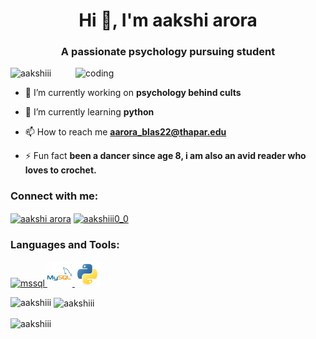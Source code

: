 <h1 align="center">Hi 👋, I'm aakshi arora</h1>
<h3 align="center">A passionate psychology pursuing student</h3>
<img align="right" width=400 alt="coding" src="https://i.pinimg.com/originals/d2/b5/ef/d2b5ef1d089455e38715f64bd0e15293.gif"

<p align="left"> <img src="https://komarev.com/ghpvc/?username=aakshiii&label=Profile%20views&color=0e75b6&style=flat" alt="aakshiii" /> </p>

- 🔭 I’m currently working on **psychology behind cults**

- 🌱 I’m currently learning **python**

- 📫 How to reach me **aarora_blas22@thapar.edu**

- ⚡ Fun fact **been a dancer since age 8, i am also an avid reader who loves to crochet.**

<h3 align="left">Connect with me:</h3>
<p align="left">
<a href="https://linkedin.com/in/aakshi arora" target="blank"><img align="center" src="https://raw.githubusercontent.com/rahuldkjain/github-profile-readme-generator/master/src/images/icons/Social/linked-in-alt.svg" alt="aakshi arora" height="30" width="40" /></a>
<a href="https://instagram.com/aakshiii0_0" target="blank"><img align="center" src="https://raw.githubusercontent.com/rahuldkjain/github-profile-readme-generator/master/src/images/icons/Social/instagram.svg" alt="aakshiii0_0" height="30" width="40" /></a>
</p>

<h3 align="left">Languages and Tools:</h3>
<p align="left"> <a href="https://www.microsoft.com/en-us/sql-server" target="_blank" rel="noreferrer"> <img src="https://www.svgrepo.com/show/303229/microsoft-sql-server-logo.svg" alt="mssql" width="40" height="40"/> </a> <a href="https://www.mysql.com/" target="_blank" rel="noreferrer"> <img src="https://raw.githubusercontent.com/devicons/devicon/master/icons/mysql/mysql-original-wordmark.svg" alt="mysql" width="40" height="40"/> </a> <a href="https://www.python.org" target="_blank" rel="noreferrer"> <img src="https://raw.githubusercontent.com/devicons/devicon/master/icons/python/python-original.svg" alt="python" width="40" height="40"/> </a> </p>

<p><img align="left" src="https://github-readme-stats.vercel.app/api/top-langs?username=aakshiii&show_icons=true&locale=en&layout=compact" alt="aakshiii" /></p>

<p>&nbsp;<img align="center" src="https://github-readme-stats.vercel.app/api?username=aakshiii&show_icons=true&locale=en" alt="aakshiii" /></p>

<p><img align="center" src="https://github-readme-streak-stats.herokuapp.com/?user=aakshiii&" alt="aakshiii" /></p>
